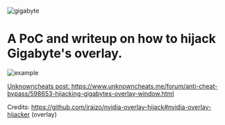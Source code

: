 
![gigabyte](https://github.com/HappyCatOfficial/GigabyteOverlayHijack/assets/64699353/a5314b1e-11cb-4c67-bdea-30dd61cf8b78)

<h1>A PoC and writeup on how to hijack Gigabyte's overlay.</h1>

![example](https://github.com/HappyCatOfficial/GigabyteOverlayHijack/assets/64699353/5e197fbf-79b5-4e3a-aa14-3864cc278551)


[Unknowncheats post: ](https://www.unknowncheats.me/forum/anti-cheat-bypass/598653-hijacking-gigabytes-overlay-window.html)https://www.unknowncheats.me/forum/anti-cheat-bypass/598653-hijacking-gigabytes-overlay-window.html

Credits: https://github.com/iraizo/nvidia-overlay-hijack#nvidia-overlay-hijacker (overlay)
